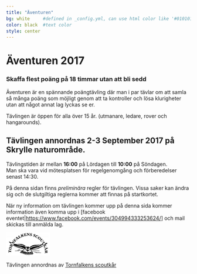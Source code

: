 ```yaml
---
title: "Äventuren"
bg: white     #defined in _config.yml, can use html color like '#010101'
color: black  #text color
style: center
---
```


# Äventuren 2017

<span class="fa-stack subtlecircle" style="font-size:100px; background:rgba(255,166,0,0.1)">
  <i class="fa fa-circle fa-stack-2x text-white"></i>
  <i class="fa fa-tencent-weibo fa-stack-1x text-orange"></i>
</span>

### Skaffa flest poäng på 18 timmar utan att bli sedd

Äventuren är en spännande poängtävling där man i par tävlar 
om att samla så många poäng som möjligt genom att ta kontroller 
och lösa klurigheter utan att något annat lag lyckas se er.

Tävlingen är öppen för alla över 15 år. (utmanare, ledare, rover och hangarounds).

## Tävlingen annordnas 2-3 September 2017 på Skrylle naturområde.

Tävlingstiden är mellan **16:00** på Lördagen till **10:00** på Söndagen.<br/>
Man ska vara vid mötesplatsen för regelgenomgång och förberedelser senast 14:30.

På denna sidan finns *preliminära* regler för tävlingen.
Vissa saker kan ändra sig och de slutgiltiga reglerna kommer att finnas på startkortet.

När ny information om tävlingen kommer upp på denna sida kommer information även komma upp i 
[facebook eventet|https://www.facebook.com/events/304994333253624/] och mail skickas till anmälda lag.

<img src="img/TLOGO_fixed_trans_2352-300x155.png" width="120px" title="Tornfalkens scoutkår">

Tävlingen annordnas av <a href="http://www.tornfalken.org" target="_new">Tornfalkens scoutkår</a>